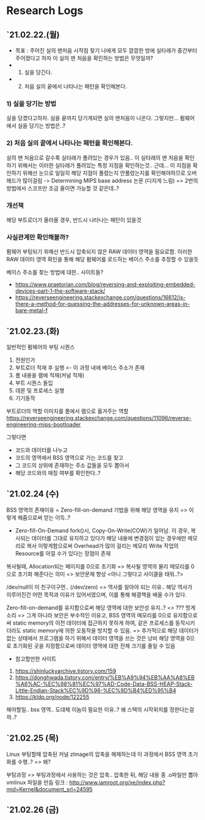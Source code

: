 # Research Logs
## `21.02.22.(월)
- 목표 : 주어진 실의 맨처음 시작점 찾기
나에게 모두 깜깜한 방에 실타래가 중간부터 주어졌다고 하자 이 실의 맨 처음을 확인하는 방법은 무엇일까?
- 1) 실을 당긴다.
- 2) 처음 실의 끝에서 나타나는 패턴을 확인해본다.

### 1) 실을 당기는 방법
실을 당겼다고하자. 실을 끝까지 당기게되면 실의 맨처음이 나온다.
그렇지만... 펌웨어에서 실을 당기는 방법은..?

### 2) 처음 실의 끝에서 나타나는 패턴을 확인해본다.
실의 맨 처음으로 갈수록 실타래가 풀려있는 경우가 있음..
이 실타래의 맨 처음을 확인하기 위해서는 이러한 실타래가 풀려있는 특정 지점을 확인하는것..
근데... 이 지점을 확인하기 위해선 눈으로 일일히 해당 지점이 풀렸는지 안풀렸는지를 확인해야하므로 오버헤드가 많이걸림
-> Determining MIPS base address 논문 (디지게 느림)
=> 2번의 방법에서 스코프만 조금 줄이면 가능할 것 같은데..?


### 개선책
해당 부트로더가 올라올 경우, 반드시 나타나는 패턴이 있을것

### 사실관계만 확인해볼까?
펌웨어 부팅되기 위해선 반드시 압축되지 않은 RAW 데이터 영역을 필요로함.
이러한 RAW 데이터 영역 확인을 통해 해당 펌웨어를 로드하는 베이스 주소를 추정할 수 있을듯


베이스 주소를 찾는 방법에 대한.. 사이트들?
- https://www.praetorian.com/blog/reversing-and-exploiting-embedded-devices-part-1-the-software-stack/
- https://reverseengineering.stackexchange.com/questions/16612/is-there-a-method-for-guessing-the-addresses-for-unknown-areas-in-bare-metal-f


## `21.02.23.(화)
일반적인 펌웨어의 부팅 시퀀스
1. 전원인가
2. 부트로더 적재 후 실행            <- 이 과정 내에 베이스 주소가 존재
3. 롬 내용을 램에 적재(커널 적재)
4. 부트 시퀀스 돌입
5. 데몬 및 프로세스 실행
6. 기기동작

부트로더의 역할
이미지를 롬에서 램으로 옮겨주는 역할
https://reverseengineering.stackexchange.com/questions/11096/reverse-engineering-mips-bootloader


그렇다면
- 코드와 데이터를 나누고
- 코드의 영역에서 BSS 영역으로 가는 코드를 찾고
- 그 코드의 상위에 존재하는 주소 값들을 모두 뽑아서
- 해당 코드와의 매칭 여부를 확인한다..?


## `21.02.24 (수)
BSS 영역의 존재이유 = Zero-fill-on-demand 기법을 위해 해당 영역을 유지
=> 이렇게 해줌으로써 얻는 이득..?

- Zero-fill-On-Demand
fork()시, Copy-On-Write(COW)가 일어남. 이 경우, 복사되는 데이터를 그대로 유지하고 있다가 해당 내용에 변경점이 있는 경우에만 메모리로 복사
이렇게함으로써 Overhead가 많이 걸리는 메모리 Write 작업의 Resource를 아낄 수가 있다는 장점이 존재

복사될때, Allocation되는 페이지를 0으로 초기화
=> 복사될 영역의 물리 메모리를 0으로 초기화 해준다는 의미
=> 보안문제 향상 <아니 그렇다고 사이클을 태워..?>

/dev/null이 이 친구이구먼.. (/dev/zero)
=> 역사를 알아야 되는 이유.. 해당 역사가 이루어진건 어떤 목적과 이유가 있어서였으며, 이를 통해 해결책을 배울 수가 있다.


 Zero-fill-on-demand를 유지함으로써 해당 영역에 대한 보안성 유지..?
 => ??? 멍게소리
 => 그게 아니라 보안은 부수적인 이유고, BSS 영역의 메모리를 0으로 유지함으로써 static memory의 이전 데이터에 접근하지 못하게 하여, 같은 프로세스를 동작시키더라도 static memory에 의한 오동작을 방지할 수 있음.
 => 추가적으로 해당 데이터가 없는 상태에서 프로그램을 하기 위해서 데이터 영역을 쓰는 것은 낭비
    해당 영역을 0으로 초기화된 곳을 지정함으로써 데이터 영역에 대한 전체 크기를 줄일 수 있음

- 참고할만한 사이트
1) https://shinluckyarchive.tistory.com/159
2) https://donghwada.tistory.com/entry/%EB%A9%94%EB%AA%A8%EB%A6%AC-%EC%98%81%EC%97%AD-Code-Data-BSS-HEAP-Stack-Little-Endian-Stack%EC%9D%98-%EC%9D%B4%ED%95%B4
3) https://kldp.org/node/122255

해야할일..
bss 영역.. 도대체 이놈이 필요한 이유..? 왜 스택의 시작위치를 정한다는걸까..?


## `21.02.25 (목)
Linux 부팅할때 압축된 커널 zImage의 압축을 해제하는데 이 과정에서 BSS 영역 초기화를 수행..?
=> 왜?

부팅과정
=> 부팅과정에서 사용하는 것은 압축.. 압축한 뒤, 해당 내용 중 .o파일만 뽑아 vmlinux 파일을 만듬
링크 : http://www.iamroot.org/xe/index.php?mid=Kernel&document_srl=24595

## `21.02.26 (금)
